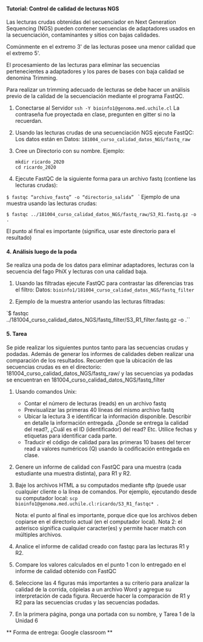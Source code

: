 #### Tutorial: Control de calidad de lecturas NGS ####
Las lecturas crudas obtenidas del secuenciador en Next Generation Sequencing (NGS) pueden contener secuencias de adaptadores usados en la secuenciación, contaminantes y sitios con bajas calidades.

Comúnmente en el extremo 3' de las lecturas posee una menor calidad que el extremo 5'.

El procesamiento de las lecturas para eliminar las secuencias pertenecientes a adaptadores y los pares de bases con baja calidad se denomina Trimming.

Para realizar un trimming adecuado de lecturas se debe hacer un análisis previo de la calidad de la secuenciación mediante el programa FastQC.

1. Conectarse al Servidor
   `ssh -Y bioinfo1@genoma.med.uchile.cl`
   La contraseña fue proyectada en clase, pregunten en gitter si no la recuerdan.

2. Usando las lecturas crudas de una secuenciación NGS ejecute FastQC:
   Los datos están en Datos: `181004_curso_calidad_datos_NGS/fastq_raw`

3. Cree un Directorio con su nombre. Ejemplo:

   ```
   mkdir ricardo_2020
   cd ricardo_2020
   ```

4. Ejecute FastQC de la siguiente forma para un archivo fastq (contiene las lecturas crudas):

`$ fastqc “archivo_fastq” -o “directorio_salida” `
`
   Ejemplo de una muestra usando las lecturas crudas:

`$ fastqc ../181004_curso_calidad_datos_NGS/fastq_raw/S3_R1.fastq.gz -o . `

   El punto al final es importante (significa, usar este directorio para el resultado)

#### 4. Análisis luego de la poda ####

Se realiza una poda de los datos para eliminar adaptadores, lecturas con  la secuencia del fago PhiX y lecturas con una calidad baja.

1. Usando las filtradas ejecute FastQC para contrastar las diferencias tras el filtro:
   Datos: `bioinfo1/181004_curso_calidad_datos_NGS/fastq_filter`

2. Ejemplo de la muestra anterior usando las lecturas filtradas:

`$ fastqc ../181004_curso_calidad_datos_NGS/fastq_filter/S3_R1_filter.fastq.gz -o .``


#### 5. Tarea ####


Se pide realizar los siguientes puntos tanto para las secuencias crudas y podadas. Además de generar los informes de calidades deben realizar una comparación de los 
resultados. Recuerden que la ubicación de las secuencias crudas 
es en el directorio: 181004_curso_calidad_datos_NGS/fastq_raw/ y las secuencias ya podadas se encuentran en 181004_curso_calidad_datos_NGS/fastq_filter

1. Usando comandos Unix:
	* Contar el número de lecturas (reads) en un archivo fastq
	* Previsualizar las primeras 40 líneas del mismo archivo fastq
	* Ubicar la lectura 3 e identificar la información disponible. Describir en detalle la información entregada. ¿Donde se entrega la calidad del read?, ¿Cuál es el ID (identificador) del read? Etc. Utilice fechas y etiquetas para identificar cada parte.
	* Traducir el código de calidad para las primeras 10 bases del tercer read a valores numéricos (Q) usando la codificación entregada en clase.

2. Genere un informe de calidad con FastQC para una muestra (cada estudiante una muestra distinta), para R1 y R2.

3. Baje los archivos HTML a su computados mediante sftp (puede usar cualquier cliente o la línea de comandos. Por ejemplo, ejecutando desde su computador local:
   `scp  bioinfo1@genoma.med.uchile.cl:ricardo/S3_R1_fastqc* .  `

   Nota: el punto al final es importante, porque dice que los archivos deben copiarse en el directorio actual (en el computador local).
   Nota 2: el asterisco significa cualquier caracter(es) y permite hacer match con múltiples archivos.

4. Analice el informe de calidad creado con fastqc para las lecturas R1 y R2.

5. Compare los valores calculados en el punto 1 con lo entregado en el informe de calidad obtenido con FastQC

5. Seleccione las 4 figuras más importantes a su criterio para analizar la calidad de la corrida, cópielas a un archivo Word y agregue su interpretación de cada figura.
   Recuerde hacer la comparación de R1 y R2 para las secuencias crudas y las secuencias podadas.

6. En la primera página, ponga una portada con su nombre, y Tarea 1 de la Unidad 6

** Forma de entrega: Google classroom **
